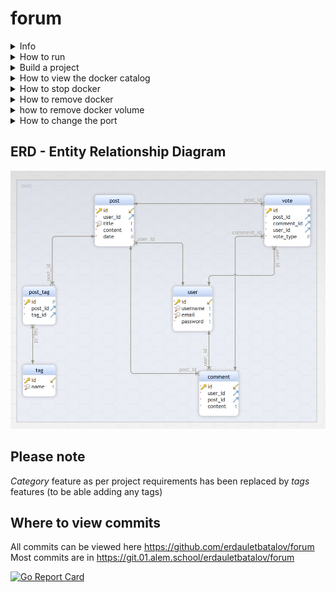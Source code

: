 # forum

<details>
<summary>Info</summary>

### Objectives

This project consists in creating a web forum that allows :

- communication between users.
- associating categories to posts.
- liking and disliking posts and comments.
- filtering posts.

#### SQLite

In order to store the data in your forum (like users, posts, comments, etc.) you will use the database library SQLite.

SQLite is a popular choice as an embedded database software for local/client storage in application software such as web browsers. It enables you to create a database as well as controlling it by using queries.

To structure your database and to achieve better performance we highly advise you to take a look at the [entity relationship diagram](https://www.smartdraw.com/entity-relationship-diagram/) and build one based on your own database.

- You must use at least one SELECT, one CREATE and one INSERT queries.

To know more about SQLite you can check the [SQLite page](https://www.sqlite.org/index.html).

#### Authentication

In this segment the client must be able to `register` as a new user on the forum, by inputting their credentials. You also have to create a `login session` to access the forum and be able to add posts and comments.

You should use cookies to allow each user to have only one opened session. Each of this sessions must contain an expiration date. It is up to you to decide how long the cookie stays "alive". The use of UUID is a Bonus task.

Instructions for user registration:

- Must ask for email
  - When the email is already taken return an error response.
- Must ask for username
- Must ask for password
  - The password must be encrypted when stored (this is a Bonus task)

The forum must be able to check if the email provided is present in the database and if all credentials are correct. It will check if the password is the same with the one provided and, if the password is not the same, it will return an error response.

#### Communication

In order for users to communicate between each other, they will have to be able to create posts and comments.

- Only registered users will be able to create posts and comments.
- When registered users are creating a post they can associate one or more categories to it.
  - The implementation and choice of the categories is up to you.
- The posts and comments should be visible to all users (registered or not).
- Non-registered users will only be able to see posts and comments.

#### Likes and Dislikes

Only registered users will be able to like or dislike posts and comments.

The number of likes and dislikes should be visible by all users (registered or not).

#### Filter

You need to implement a filter mechanism, that will allow users to filter the displayed posts by :

- categories
- created posts
- liked posts

You can look at filtering by categories as subforums. A subforum is a section of an online forum dedicated to a specific topic.

Note that the last two are only available for registered users and must refer to the logged in user.

#### Docker

For the forum project you must use Docker. You can read about docker basics in the [ascii-art-web-dockerize](../ascii-art-web/dockerize/README.md) subject.

### Instructions

- You must use **SQLite**.
- You must handle website errors, HTTP status.
- You must handle all sort of technical errors.
- The code must respect the [**good practices**](../good-practices/README.md).
- It is recommended to have **test files** for [unit testing](https://go.dev/doc/tutorial/add-a-test).

### Allowed packages

- All [standard Go](https://golang.org/pkg/) packages are allowed.
- [sqlite3](https://github.com/mattn/go-sqlite3)
- [bcrypt](https://pkg.go.dev/golang.org/x/crypto/bcrypt)
- [UUID](https://github.com/satori/go.uuid)

This project will help you learn about:

- The basics of web :
  - HTML
  - HTTP
  - Sessions and cookies
- Using and [setting up Docker](https://docs.docker.com/get-started/)
  - Containerizing an application
  - Compatibility/Dependency
  - Creating images
- SQL language
  - Manipulation of databases
- The basics of encryption

</details>

<details>
<summary>How to run</summary>

### Run go files:
  1. Write to the terminal `make run`
  2. Open the browser
  3. in the address bar, write `localhost:8080`

### Run docker:
  #### Attention: you must have docker compose installed
  1. Write to the terminal `make docker`
  2. Open the browser
  3. in the address bar, write `localhost:8081`

</details>

<details>
<summary>Build a project</summary>

  1. Write to the terminal `make build`
  2. Write to the terminal `./bin/main`
  3. Open the browser
  4. in the address bar, write `localhost:8080`

</details>

<details>
<summary>How to view the docker catalog</summary>
  
  1. Write to the terminal `make docker-catalog`
  
</details>

<details>
<summary>How to stop docker</summary>
  
  1. Write to the terminal `make docker-stop`

</details>

<details>
<summary>How to remove docker</summary>
  
  1. Write to the terminal `make docker-delete`
  
</details>

<details>
<summary>how to remove docker volume</summary>
  
  1. Write to the terminal `make docker-delete-volume`
  
</details>

<details>
<summary>How to change the port</summary>

  1. Write to the terminal `go run ./cmd -addr=:port`
  2. Open the browser
  3. in the address bar, write `localhost:port`

</details>

## ERD - Entity Relationship Diagram
![alt text](./ui/static/img/erd.png "Entity-Relationship model")

## Please note 
*Category* feature as per project requirements has been replaced by *tags* features (to be able adding any tags)

## Where to view commits
All commits can be viewed here https://github.com/erdauletbatalov/forum
Most commits are in https://git.01.alem.school/erdauletbatalov/forum

[![Go Report Card](https://goreportcard.com/badge/github.com/erdauletbatalov/forum)](https://goreportcard.com/report/github.com/erdauletbatalov/forum)